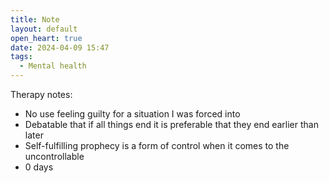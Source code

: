 ```yaml
---
title: Note
layout: default
open_heart: true
date: 2024-04-09 15:47
tags:
  - Mental health
---
```


Therapy notes:
- No use feeling guilty for a situation I was forced into
- Debatable that if all things end it is preferable that they end earlier than later 
- Self-fulfilling prophecy is a form of control when it comes to the uncontrollable
- 0 days
